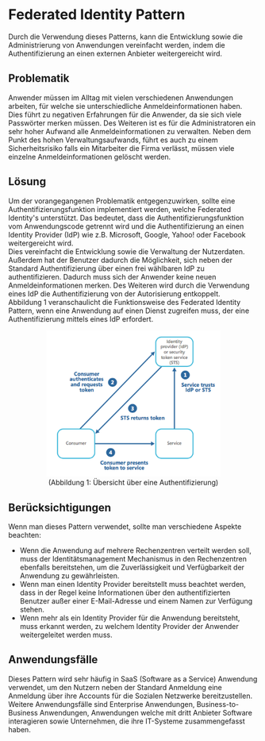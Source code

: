 # Federated Identity Pattern
Durch die Verwendung dieses Patterns, kann die Entwicklung sowie die Administrierung von Anwendungen vereinfacht werden, indem die Authentifizierung an einen externen Anbieter weitergereicht wird.

## Problematik
Anwender müssen im Alltag mit vielen verschiedenen Anwendungen arbeiten, für welche sie unterschiedliche Anmeldeinformationen haben. Dies führt zu negativen Erfahrungen für die Anwender, da sie sich viele Passwörter merken müssen. Des Weiteren ist es für die Administratoren ein sehr hoher Aufwand alle Anmeldeinformationen zu verwalten. Neben dem Punkt des hohen Verwaltungsaufwands, führt es auch zu einem Sicherheitsrisiko falls ein Mitarbeiter die Firma verlässt, müssen viele einzelne Anmeldeinformationen gelöscht werden.

## Lösung
Um der vorangegangenen Problematik entgegenzuwirken, sollte eine Authentifizierungsfunktion implementiert werden, welche Federated Identity's unterstützt. Das bedeutet, dass die Authentifizierungsfunktion vom Anwendungscode getrennt wird und die Authentifizierung an einen Identity Provider (IdP) wie z.B. Microsoft, Google, Yahoo! oder Facebook weitergereicht wird.  
Dies vereinfacht die Entwicklung sowie die Verwaltung der Nutzerdaten. Außerdem hat der Benutzer dadurch die Möglichkeit, sich neben der Standard Authentifizierung über einen frei wählbaren IdP zu authentifizieren. Dadurch muss sich der Anwender keine neuen Anmeldeinformationen merken.
Des Weiteren wird durch die Verwendung eines IdP die Authentifizierung von der Autorisierung entkoppelt.  
Abbildung 1 veranschaulicht die Funktionsweise des Federated Identity Pattern, wenn eine Anwendung auf einen Dienst zugreifen muss, der eine Authentifizierung mittels eines IdP erfordert.
<p align="center">
  <img src="../assets/federated-identity-pattern.niklas-harting.png" alt="Authentifizierung" style="width: 350px;"/>
   <br>
   (Abbildung 1: Übersicht über eine Authentifizierung)
</p>

## Berücksichtigungen
Wenn man dieses Pattern verwendet, sollte man verschiedene Aspekte beachten:
* Wenn die Anwendung auf mehrere Rechenzentren verteilt werden soll, muss der Identitätsmanagement Mechanismus in den Rechenzentren ebenfalls bereitstehen, um die Zuverlässigkeit und Verfügbarkeit der Anwendung zu gewährleisten.
* Wenn man einen Identity Provider bereitstellt muss beachtet werden, dass in der Regel keine Informationen über den authentifizierten Benutzer außer einer E-Mail-Adresse und einem Namen zur Verfügung stehen.
* Wenn mehr als ein Identity Provider für die Anwendung bereitsteht, muss erkannt werden, zu welchem Identity Provider der Anwender weitergeleitet werden muss.

## Anwendungsfälle
Dieses Pattern wird sehr häufig in SaaS (Software as a Service) Anwendung verwendet, um den Nutzern neben der Standard Anmeldung eine Anmeldung über ihre Accounts für die Sozialen Netzwerke bereitzustellen.  
Weitere Anwendungsfälle sind Enterprise Anwendungen, Business-to-Business Anwendungen, Anwendungen welche mit dritt Anbieter Software interagieren sowie Unternehmen, die ihre IT-Systeme zusammengefasst haben.

